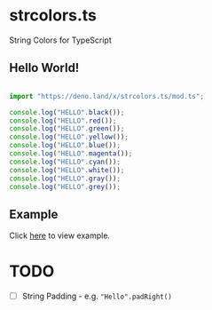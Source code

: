 # strcolors.ts
String Colors for TypeScript

## Hello World!

```ts

import "https://deno.land/x/strcolors.ts/mod.ts";

console.log("HELLO".black());
console.log("HELLO".red());
console.log("HELLO".green());
console.log("HELLO".yellow());
console.log("HELLO".blue());
console.log("HELLO".magenta());
console.log("HELLO".cyan());
console.log("HELLO".white());
console.log("HELLO".gray());
console.log("HELLO".grey());

```

## Example

Click [here](https://github.com/jabernardo/strcolors.ts/blob/master/example.ts) to view example.


# TODO

- [ ]  String Padding - e.g. `"Hello".padRight()`
